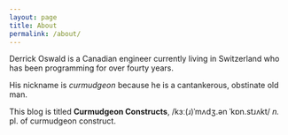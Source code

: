 ```yaml
---
layout: page
title: About
permalink: /about/
---
```


Derrick Oswald is a Canadian engineer currently living in Switzerland who has been programming for over fourty years.

His nickname is *curmudgeon* because he is a cantankerous, obstinate old man.

This blog is titled __Curmudgeon Constructs__, /kɜː(ɹ)ˈmʌdʒ.ən ˈkɒn.stɹʌkt/ *n.* pl. of curmudgeon construct.


 
